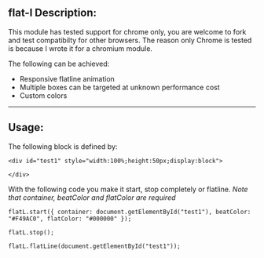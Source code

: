 ##  __flat-l__ Description:
This module has tested support for chrome only, you are welcome to fork and test compatibilty for other browsers. The reason only Chrome is tested is because I wrote it for a chromium module.

The following can be achieved:
* Responsive flatline animation
* Multiple boxes can be targeted at unknown performance cost
* Custom colors
----

## Usage:

The following block is defined by:
~~~~
<div id="test1" style="width:100%;height:50px;display:block">

</div>
~~~~

With the following code you make it start, stop completely or flatline. _Note that container, beatColor and flatColor are required_
<br/>
~~~~
flatL.start({ container: document.getElementById("test1"), beatColor: "#F49AC0", flatColor: "#000000" });

flatL.stop();

flatL.flatLine(document.getElementById("test1"));
~~~~
